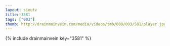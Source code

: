 ```yaml
--- 
layout: sieutv
title: 3581
tags: ["003"]
thumb: http://drainmainvein.com/media/videos/tmb/000/003/581/player.jpg
---
```

{% include drainmainvein key="3581" %} 
